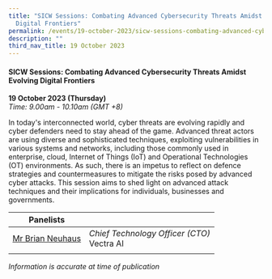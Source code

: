 ```yaml
---
title: "SICW Sessions: Combating Advanced Cybersecurity Threats Amidst Evolving
  Digital Frontiers"
permalink: /events/19-october-2023/sicw-sessions-combating-advanced-cybersecurity-threats/
description: ""
third_nav_title: 19 October 2023
---
```

#### **SICW Sessions: Combating Advanced Cybersecurity Threats Amidst Evolving Digital Frontiers**

**19 October 2023 (Thursday)**  
*Time: 9.00am - 10.10am (GMT +8)*

In today's interconnected world, cyber threats are evolving rapidly and cyber defenders need to stay ahead of the game. Advanced threat actors are using diverse and sophisticated techniques, exploiting vulnerabilities in various systems and networks, including those commonly used in enterprise, cloud, Internet of Things (IoT) and Operational Technologies (OT) environments. As such, there is an impetus to reflect on defence strategies and countermeasures to mitigate the risks posed by advanced cyber attacks. This session aims to shed light on advanced attack techniques and their implications for individuals, businesses and governments.

|**Panelists**          |                                                              |
| -------- | -------- |
| [Mr Brian Neuhaus](/speakers/speaker-brian-neuhaus)  | *Chief Technology Officer (CTO)*<br>Vectra AI      |
| | |

*Information is accurate at time of publication*